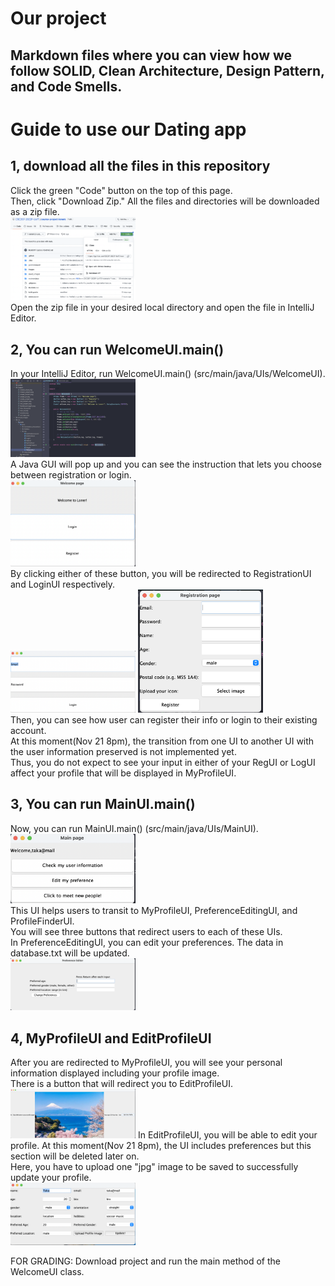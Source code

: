 # Our project
## Markdown files where you can view how we follow SOLID, Clean Architecture, Design Pattern, and Code Smells.

# Guide to use our Dating app
## 1, download all the files in this repository 
Click the green "Code" button on the top of this page.  
Then, click "Download Zip." All the files and directories will be downloaded as a zip file.  
<img src="images/MarkdownImage1.png" alt="drawing" width="200"/>  
Open the zip file in your desired local directory and open the file in IntelliJ Editor. 

## 2, You can run WelcomeUI.main()
In your IntelliJ Editor, run WelcomeUI.main() (src/main/java/UIs/WelcomeUI).  
<img src="images/MarkdownImage2.png" alt="drawing" width="200"/>  
A Java GUI will pop up and you can see the instruction that lets you choose between registration or login.  
<img src="images/MarkdownImage3.png" alt="drawing" width="200"/>  
By clicking either of these button, you will be redirected to RegistrationUI and LoginUI respectively.  
<img src="images/MarkdownImage4.png" alt="drawing" width="200"/>
<img src="images/MarkdownImage5.png" alt="drawing" width="200"/>  
Then, you can see how user can register their info or login to their existing account.  
At this moment(Nov 21 8pm), the transition from one UI to another UI with the user information preserved is not implemented yet.  
Thus, you do not expect to see your input in either of your RegUI or LogUI affect your profile that will be displayed in MyProfileUI.  

## 3, You can run MainUI.main()
Now, you can run MainUI.main() (src/main/java/UIs/MainUI).  
<img src="images/MarkdownImage6.png" alt="drawing" width="200"/>  
This UI helps users to transit to MyProfileUI, PreferenceEditingUI, and ProfileFinderUI.    
You will see three buttons that redirect users to each of these UIs.  
In PreferenceEditingUI, you can edit your preferences.  The data in database.txt will be updated.  
<img src="images/MarkdownImage9.png" alt="drawing" width="200"/>

## 4, MyProfileUI and EditProfileUI
After you are redirected to MyProfileUI, you will see your personal information displayed including your profile image.  
There is a button that will redirect you to EditProfileUI.  
<img src="images/MarkdownImage7.png" alt="drawing" width="200"/>
In EditProfileUI, you will be able to edit your profile. At this moment(Nov 21 8pm), the UI includes preferences but this section will be deleted later on.  
Here, you have to upload one "jpg" image to be saved to successfully update your profile.  
<img src="images/MarkdownImage8.png" alt="drawing" width="200"/>


FOR GRADING:
Download project and run the main method of the WelcomeUI class.
